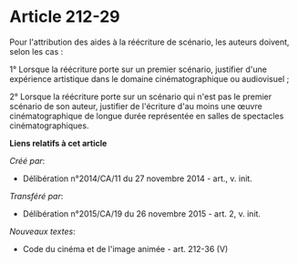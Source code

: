 # Article 212-29

Pour l'attribution des aides à la réécriture de scénario, les auteurs doivent, selon les cas : 

1° Lorsque la réécriture porte sur un premier scénario, justifier d'une expérience artistique dans le domaine
cinématographique ou audiovisuel ; 

2° Lorsque la réécriture porte sur un scénario qui n'est pas le premier scénario de son auteur, justifier de l'écriture d'au
moins une œuvre cinématographique de longue durée représentée en salles de spectacles cinématographiques.

**Liens relatifs à cet article**

_Créé par_:

  - Délibération n°2014/CA/11 du 27 novembre 2014 - art., v. init.

_Transféré par_:

  - Délibération n°2015/CA/19 du 26 novembre 2015 - art. 2, v. init.

_Nouveaux textes_:

  - Code du cinéma et de l'image animée - art. 212-36 (V)
